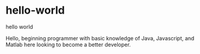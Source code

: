 # hello-world
hello world

Hello, beginning programmer with basic knowledge of Java, Javascript, and Matlab here looking to become a better developer.
